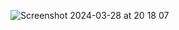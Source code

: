 ![Screenshot 2024-03-28 at 20 18 07](https://github.com/peterwillcn/hello-rust-bubble-sort/assets/323794/25a8997f-d182-4069-915b-8cba1c989067)
